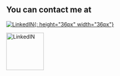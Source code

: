 ## You can contact me at 

[![LinkedIN](https://github.com/sahithianchac/learn/blob/main/docs/about/linkedin.jpg){: height="36px" width="36px"}](https://www.linkedin.com/in/sahithiancha/)

[<img src = "https://github.com/sahithianchac/learn/blob/main/docs/about/linkedin.jpg" alt="LinkedIN" width="100" height="100">](https://www.linkedin.com/in/sahithiancha/)
